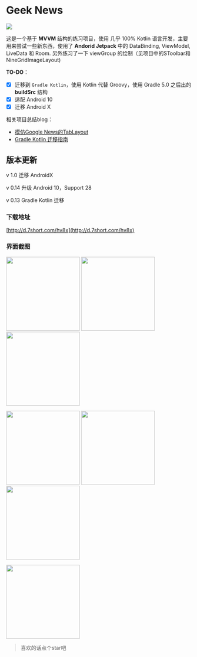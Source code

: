 # Geek News

![](https://img.shields.io/badge/Geek%20News-1.0-brightgreen.svg)

这是一个基于 **MVVM** 结构的练习项目，使用 几乎 100% Kotlin 语言开发，主要用来尝试一些新东西，使用了 **Andorid Jetpack** 中的 DataBinding, ViewModel, LiveData 和 Room. 另外练习了一下 viewGroup 的绘制（见项目中的SToolbar和NineGridImageLayout)

**TO-DO**：

- [x] 迁移到 `Gradle Kotlin`，使用 Kotlin 代替 Groovy，使用 Gradle 5.0 之后出的 **buildSrc** 结构
- [x] 适配 Android 10
- [x] 迁移 Android X

相关项目总结blog：

- [模仿Google News的TabLayout](https://juejin.im/post/5c340f2ff265da615705a701)
- [Gradle Kotlin 迁移指南](https://juejin.im/post/5d899375f265da039d330e4f)

## 版本更新

v 1.0 迁移 AndroidX

v 0.14 升级 Android 10，Support 28

v 0.13 Gradle Kotlin 迁移

### 下载地址

[http://d.7short.com/hv8x](http://d.7short.com/hv8x)

### 界面截图

<img src="https://github.com/howshea/GeekNews/raw/master/screenshot/1.png" width=200> <img src="https://github.com/howshea/GeekNews/raw/master/screenshot/2.png" width=200> <img src="https://github.com/howshea/GeekNews/raw/master/screenshot/3.png" width=200>

<img src="https://github.com/howshea/GeekNews/raw/master/screenshot/4.png" width=200> <img src="https://github.com/howshea/GeekNews/raw/master/screenshot/5.png" width=200> <img src="https://github.com/howshea/GeekNews/raw/master/screenshot/6.png" width=200>

<img src="https://github.com/howshea/GeekNews/raw/master/screenshot/7.png" width=200>



> 喜欢的话点个star吧
